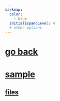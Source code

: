 ```yaml
---
markmap:
  color:
    - blue
  initialExpandLevel: 4
  # other options
---
```


# [go back](../index.html)
# [sample](sample/index.html)
## [files](sample/files/index.html)
